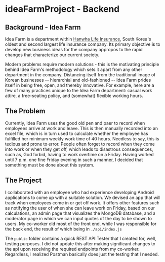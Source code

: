 # ideaFarmProject - Backend

## Background - Idea Farm

Idea Farm is a department within [Hanwha Life Insurance](https://www.hanwhalife.com/static/company/english/EN_0000000_P10000.htm), South Korea's oldest and second largest life insurance company. Its primary objective is to develop new business ideas for the company appropos to the rapid changes that characterize our current society.

Modern problems require modern solutions - this is the motivating principle behind Idea Farm's methodology which sets it apart from any other department in the company. Distancing itself from the traditional image of Korean businesses -- hierarchial and old-fashioned -- Idea Farm prides itself in being free, open, and thereby innovative. For example, here are a few of many practices unique to the Idea Farm department: casual work attire, a free-seating policy, and (somewhat) flexible working hours. 

## The Problem

Currently, Idea Farm uses the good old pen and paer to record when employees arrive at work and leave. This is then manually recorded into an excel file, which is in turn used to calculate whether the employee has fulfilled her minimum weekly work time of 40 hours. Needless to say, this is tedious and prone to error. People often forget to record when they come into work or when they get off, which leads to disastrous consequences, such as, God forbid, having to work overtime on a Friday. Having worked until 7 p.m. one fine Friday evening in such a manner, I decided that something must be done about this system. 

## The Project

I collaborated with an employee who had experience developing Android applications to come up with a suitable solution. We devised an app that will track when employees come in or get off work. It offers other features such as notifying the user of when she can leave work on Friday, based on our calculations, an admin page that visualizes the MongoDB database, and a moderator page in which we can input quotes of the day to be shown to users. My co-worker did most of the front end, while I was responsible for the back end, the result of which being in `./api/index.js`

The `public` folder contains a quick REST API Tester that I created for, well, testing purposes. I did not update this after making significant changes to the api
upon receiving the required endpoints from my co-worker. Regardless, I realized Postman basically does just the testing that I needed.
